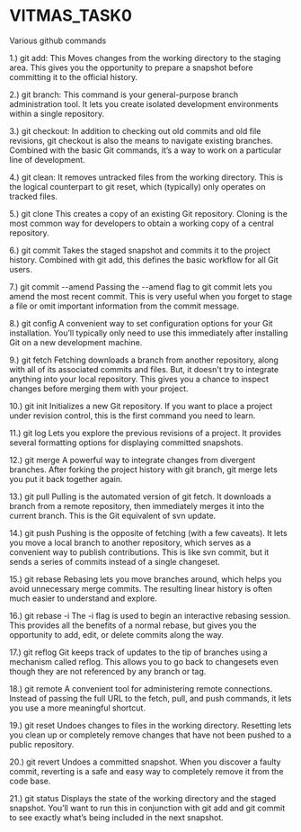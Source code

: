 # VITMAS_TASK0
Various  github commands

1.) git add:
This Moves changes from the working directory to the staging area. This gives you the opportunity to prepare a snapshot before committing it to the official history.

2.) git branch:
This command is your general-purpose branch administration tool. It lets you create isolated development environments within a single repository.

3.) git checkout:
In addition to checking out old commits and old file revisions, git checkout is also the means to navigate existing branches. Combined with the basic Git commands, it’s a way to work on a particular line of development.

4.) git clean:
It removes untracked files from the working directory. This is the logical counterpart to git reset, which (typically) only operates on tracked files.

5.) git clone
This creates a copy of an existing Git repository. Cloning is the most common way for developers to obtain a working copy of a central repository.

6.) git commit
Takes the staged snapshot and commits it to the project history. Combined with git add, this defines the basic workflow for all Git users.

7.) git commit --amend
Passing the --amend flag to git commit lets you amend the most recent commit. This is very useful when you forget to stage a file or omit important information from the commit message.

8.) git config
A convenient way to set configuration options for your Git installation. You’ll typically only need to use this immediately after installing Git on a new development machine.

9.) git fetch
Fetching downloads a branch from another repository, along with all of its associated commits and files. But, it doesn't try to integrate anything into your local repository. This gives you a chance to inspect changes before merging them with your project.

10.) git init
Initializes a new Git repository. If you want to place a project under revision control, this is the first command you need to learn.

11.) git log
Lets you explore the previous revisions of a project. It provides several formatting options for displaying committed snapshots.

12.) git merge
A powerful way to integrate changes from divergent branches. After forking the project history with git branch, git merge lets you put it back together again.

13.) git pull
Pulling is the automated version of git fetch. It downloads a branch from a remote repository, then immediately merges it into the current branch. This is the Git equivalent of svn update.

14.) git push
Pushing is the opposite of fetching (with a few caveats). It lets you move a local branch to another repository, which serves as a convenient way to publish contributions. This is like svn commit, but it sends a series of commits instead of a single changeset.

15.) git rebase
Rebasing lets you move branches around, which helps you avoid unnecessary merge commits. The resulting linear history is often much easier to understand and explore.

16.) git rebase -i
The -i flag is used to begin an interactive rebasing session. This provides all the benefits of a normal rebase, but gives you the opportunity to add, edit, or delete commits along the way.

17.) git reflog
Git keeps track of updates to the tip of branches using a mechanism called reflog. This allows you to go back to changesets even though they are not referenced by any branch or tag.

18.) git remote
A convenient tool for administering remote connections. Instead of passing the full URL to the fetch, pull, and push commands, it lets you use a more meaningful shortcut.

19.) git reset
Undoes changes to files in the working directory. Resetting lets you clean up or completely remove changes that have not been pushed to a public repository.

20.) git revert
Undoes a committed snapshot. When you discover a faulty commit, reverting is a safe and easy way to completely remove it from the code base.

21.) git status
Displays the state of the working directory and the staged snapshot. You’ll want to run this in conjunction with git add and git commit to see exactly what’s being included in the next snapshot.
